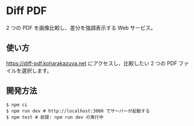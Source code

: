 # Diff PDF

2 つの PDF を画像比較し、差分を強調表示する Web サービス。

## 使い方

<https://diff-pdf.koharakazuya.net> にアクセスし、比較したい 2 つの PDF ファイルを選択します。

## 開発方法

```console
$ npm ci
$ npm run dev # http://localhost:3000 でサーバーが起動する
$ npm test # 前提: npm run dev の実行中
```
